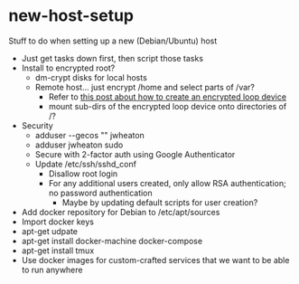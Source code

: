 # new-host-setup
Stuff to do when setting up a new (Debian/Ubuntu) host

- Just get tasks down first, then script those tasks
- Install to encrypted root?
  - dm-crypt disks for local hosts
  - Remote host... just encrypt /home and select parts of /var?
    - Refer to [this post about how to create an encrypted loop device][1]
    - mount sub-dirs of the encrypted loop device onto directories of /?
- Security
  - adduser --gecos "" jwheaton
  - adduser jwheaton sudo
  - Secure with 2-factor auth using Google Authenticator
  - Update /etc/ssh/sshd_conf
    - Disallow root login
    - For any additional users created, only allow RSA authentication; no password authentication
      - Maybe by updating default scripts for user creation?
- Add docker repository for Debian to /etc/apt/sources
- Import docker keys
- apt-get udpate
- apt-get install docker-machine docker-compose
- apt-get install tmux
- Use docker images for custom-crafted services that we want to be able to run anywhere

[1]: https://www.digitalocean.com/community/tutorials/how-to-use-dm-crypt-to-create-an-encrypted-volume-on-an-ubuntu-vps
